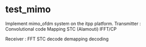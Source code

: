 test_mimo
=========
Implement mimo_ofdm system on the itpp platform. 
Transmitter : 
Convolutional code
Mapping
STC (Alamouti)
IFFT/CP

Receiver : 
FFT
STC decode
demapping 
decoding 
